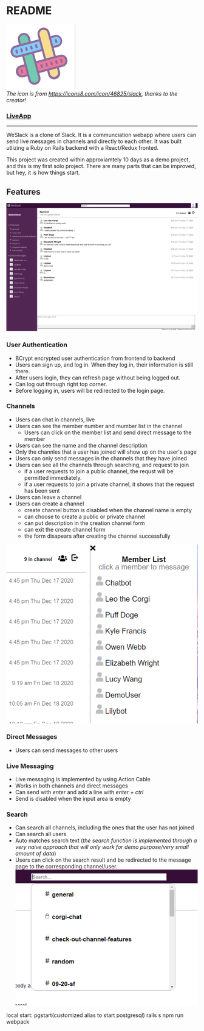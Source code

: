 # README

![weslack](https://github.com/lilyzhaoyilu/WeSlack/blob/main/app/assets/images/weslack.png)  
_The icon is from https://icons8.com/icon/46825/slack, thanks to the creator!_

### [LiveApp](https://weslackin.herokuapp.com/#/)

---

WeSlack is a clone of Slack. It is a communciation webapp where users can send live messages in channels and directly to each other. It was built utlizing a Ruby on Rails backend with a React/Redux fronted.

This project was created within approxiamtely 10 days as a demo project, and this is my first solo project. There are many parts that can be improved, but hey, it is how things start.

## Features

![Main Page](https://github.com/lilyzhaoyilu/WeSlack/blob/main/app/assets/images/client.png)

### User Authentication

- BCrypt encrypted user authentication from frontend to backend
- Users can sign up, and log in. When they log in, their information is still there.
- After users login, they can refresh page without being logged out.
- Can log out through right top corner.
- Before logging in, users will be redirected to the login page.

### Channels

- Users can chat in channels, live
- Users can see the member number and mumber list in the channel
  - Users can click on the member list and send direct message to the member
- Users can see the name and the channel description
- Only the channles that a user has joined will show up on the user's page
- Users can only send messages in the channels that they have joined
- Users can see all the channels through searching, and request to join
  - if a user requests to join a public channel, the requst will be permitted immediately.
  - if a user requests to join a private channel, it shows that the request has been sent
- Users can leave a channel
- Users can create a channel
  - create channel button is disabled when the channel name is empty
  - can choose to create a public or private channel
  - can put description in the creation channel form
  - can exit the create channel form
  - the form disapears after creating the channel successfully

![Channel members and buttons](https://github.com/lilyzhaoyilu/WeSlack/blob/main/app/assets/images/memberlist.png)

### Direct Messages

- Users can send messages to other users

### Live Messaging

- Live messaging is implemented by using Action Cable
- Works in both channels and direct messages
- Can send with _enter_ and add a line with _enter + ctrl_
- Send is disabled when the input area is empty

### Search

- Can search all channels, including the ones that the user has not joined
- Can search all users
- Auto matches search text (_the search function is implemented through a very naive approach that will only work for demo purpose/very small amount of data_)
- Users can click on the search result and be redirected to the message page to the corresponding channel/user.
  ![Search](https://github.com/lilyzhaoyilu/WeSlack/blob/main/app/assets/images/search.png)

local start:
pgstart(customized alias to start postgresql)
rails s
npm run webpack
